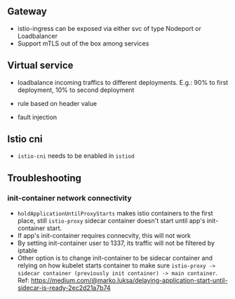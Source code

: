 ## Gateway
* istio-ingress can be exposed via either svc of type Nodeport or 
Loadbalancer
* Support mTLS out of the box among services

## Virtual service
* loadbalance incoming traffics to different deployments. E.g.: 90% to first deployment, 10% to second deployment 
* rule based on header value 

* fault injection

## Istio cni
* `istio-cni` needs to be enabled in `istiod`



## Troubleshooting

### init-container network connectivity
* `holdApplicationUntilProxyStarts` makes istio containers to the first place, still `istio-proxy` sidecar container doesn't start until app's init-container start.
* If app's init-container requires connecvity, this will not work 
* By setting init-container user to 1337, its traffic will not be filtered by iptable
* Other option is to change init-container to be sidecar container and relying on how kubelet starts container to make sure `istio-proxy -> sidecar container (previously init container) -> main container`. Ref: https://medium.com/@marko.luksa/delaying-application-start-until-sidecar-is-ready-2ec2d21a7b74
  
   